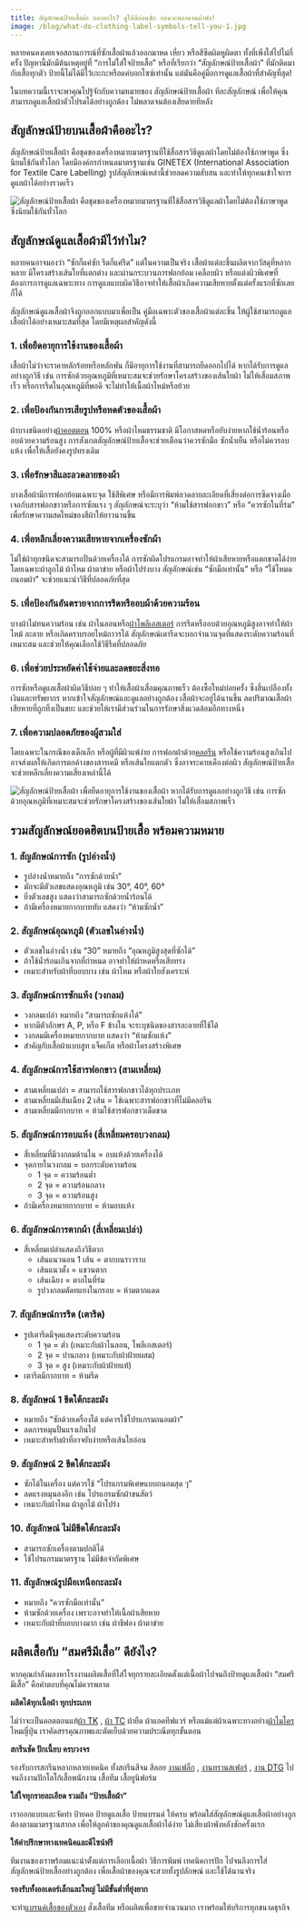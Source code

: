 ```yaml
---
title: สัญลักษณ์ป้ายเสื้อผ้า บอกอะไร? ดูให้ดีก่อนซัก ก่อนจะพลาดจนผ้าพัง!
image: /blog/what-do-clothing-label-symbols-tell-you-1.jpg
---
```


หลายคนคงเคยเจอสถานการณ์ที่ซักเสื้อผ้าแล้วออกมาหด เหี่ยว หรือสีซีดผิดหูผิดตา ทั้งที่เพิ่งใส่ไปไม่กี่ครั้ง ปัญหานี้มักมีต้นเหตุอยู่ที่ “การไม่ใส่ใจป้ายเสื้อ” หรือที่เรียกว่า “สัญลักษณ์ป้ายเสื้อผ้า” ที่มักติดมากับเสื้อทุกตัว ป้ายนี้ไม่ได้มีไว้เกะกะหรือแค่บอกไซซ์เท่านั้น แต่มันคือคู่มือการดูแลเสื้อผ้าที่สำคัญที่สุด!

ในบทความนี้เราจะพาคุณไปรู้จักกับความหมายของ สัญลักษณ์ป้ายเสื้อผ้า ทีละสัญลักษณ์ เพื่อให้คุณสามารถดูแลเสื้อผ้าตัวโปรดได้อย่างถูกต้อง ไม่พลาดจนต้องเสียดายทีหลัง

## สัญลักษณ์ป้ายบนเสื้อผ้าคืออะไร?

สัญลักษณ์ป้ายเสื้อผ้า คือชุดของเครื่องหมายมาตรฐานที่ใช้สื่อสารวิธีดูแลผ้าโดยไม่ต้องใช้ภาษาพูด ซึ่งนิยมใช้กันทั่วโลก โดยมีองค์กรกำหนดมาตรฐานเช่น GINETEX (International Association for Textile Care Labelling) รูปสัญลักษณ์เหล่านี้ช่วยลดความสับสน และทำให้ทุกคนเข้าใจการดูแลผ้าได้อย่างรวดเร็ว

![สัญลักษณ์ป้ายเสื้อผ้า คือชุดของเครื่องหมายมาตรฐานที่ใช้สื่อสารวิธีดูแลผ้าโดยไม่ต้องใช้ภาษาพูด ซึ่งนิยมใช้กันทั่วโลก](/blog/what-do-clothing-label-symbols-tell-you-2.jpg)

## สัญลักษณ์ดูแลเสื้อผ้ามีไว้ทำไม?

หลายคนอาจมองว่า “ซักก็แค่ซัก รีดก็แค่รีด” แต่ในความเป็นจริง เสื้อผ้าแต่ละชิ้นผลิตจากวัสดุที่หลากหลาย มีโครงสร้างเส้นใยที่แตกต่าง และผ่านกระบวนการฟอกย้อม เคลือบผิว หรือแต่งผิวพิเศษที่ต้องการการดูแลเฉพาะทาง การดูแลแบบผิดวิธีอาจทำให้เสื้อผ้าเกิดความเสียหายตั้งแต่ครั้งแรกที่ซักเลยก็ได้

สัญลักษณ์ดูแลเสื้อผ้าจึงถูกออกแบบมาเพื่อเป็น คู่มือเฉพาะตัวของเสื้อผ้าแต่ละชิ้น ให้ผู้ใช้สามารถดูแลเสื้อผ้าได้อย่างเหมาะสมที่สุด โดยมีเหตุผลสำคัญดังนี้

### 1. เพื่อยืดอายุการใช้งานของเสื้อผ้า

เสื้อผ้าไม่ว่าจะราคาหลักร้อยหรือหลักพัน ก็มีอายุการใช้งานที่สามารถยืดออกไปได้ หากได้รับการดูแลอย่างถูกวิธี เช่น การซักด้วยอุณหภูมิที่เหมาะสมจะช่วยรักษาโครงสร้างของเส้นใยผ้า ไม่ให้เสื่อมสภาพเร็ว หรือการรีดในอุณหภูมิที่พอดี จะไม่ทำให้เนื้อผ้าไหม้หรือย้วย

### 2. เพื่อป้องกันการเสียรูปหรือหดตัวของเสื้อผ้า
ผ้าบางชนิดอย่าง[ผ้าคอตตอน](/what-is-cotton) 100% หรือผ้าไหมธรรมชาติ มีโอกาสหดหรือยับง่ายหากใช้น้ำร้อนหรืออบด้วยความร้อนสูง การสังเกตสัญลักษณ์ป้ายเสื้อจะช่วยเตือนว่าควรซักมือ ซักน้ำเย็น หรือไม่ควรอบแห้ง เพื่อให้เสื้อยังคงรูปทรงเดิม

### 3. เพื่อรักษาสีและลวดลายของผ้า
บางเสื้อผ้ามีการฟอกย้อมเฉพาะจุด ใช้สีพิเศษ หรือมีการพิมพ์ลวดลายละเอียดที่เสี่ยงต่อการซีดจางเมื่อเจอกับสารฟอกขาวหรือการซักแรง ๆ สัญลักษณ์จะระบุว่า “ห้ามใช้สารฟอกขาว” หรือ “ควรซักในที่ร่ม” เพื่อรักษาความสดใหม่ของสีผ้าให้ยาวนานขึ้น

### 4. เพื่อหลีกเลี่ยงความเสียหายจากเครื่องซักผ้า
ไม่ใช่ผ้าทุกชนิดจะสามารถปั่นด้วยเครื่องได้ การซักผิดโปรแกรมอาจทำให้ผ้าเสียหายหรือแตกขาดได้ง่าย โดยเฉพาะผ้าลูกไม้ ผ้าไหม ผ้าตาข่าย หรือผ้าโปร่งบาง สัญลักษณ์เช่น “ซักมือเท่านั้น” หรือ “ใช้โหมดถนอมผ้า” จะช่วยแนะนำวิธีที่ปลอดภัยที่สุด

### 5. เพื่อป้องกันอันตรายจากการรีดหรืออบผ้าด้วยความร้อน
บางผ้าไม่ทนความร้อน เช่น ผ้าไนลอนหรือ[ผ้าโพลีเอสเตอร์](/what-is-polyester-fabric-used-for) การรีดหรืออบด้วยอุณหภูมิสูงอาจทำให้ผ้าไหม้ ละลาย หรือเกิดคราบรอยไหม้ถาวรได้ สัญลักษณ์เตารีดจะบอกจำนวนจุดที่แสดงระดับความร้อนที่เหมาะสม และช่วยให้คุณเลือกใช้วิธีรีดที่ปลอดภัย

### 6. เพื่อช่วยประหยัดค่าใช้จ่ายและลดขยะสิ่งทอ
การซักหรือดูแลเสื้อผ้าผิดวิธีบ่อย ๆ ทำให้เสื้อผ้าเสื่อมคุณภาพเร็ว ต้องซื้อใหม่บ่อยครั้ง ซึ่งสิ้นเปลืองทั้งเงินและทรัพยากร หากเข้าใจสัญลักษณ์และดูแลอย่างถูกต้อง เสื้อผ้าจะอยู่ได้นานขึ้น ลดปริมาณเสื้อผ้าเสียหายที่ถูกทิ้งเป็นขยะ และช่วยให้เรามีส่วนร่วมในการรักษาสิ่งแวดล้อมอีกทางหนึ่ง

### 7. เพื่อความปลอดภัยของผู้สวมใส่
โดยเฉพาะในกรณีของเด็กเล็ก หรือผู้ที่มีผิวแพ้ง่าย การฟอกผ้าด้วย[คลอรีน](https://www.pobpad.com/คลอรีน-สารทำความสะอาดที) หรือใช้ความร้อนสูงเกินไปอาจส่งผลให้เกิดการตกค้างของสารเคมี หรือเส้นใยแตกตัว ซึ่งอาจระคายเคืองต่อผิว สัญลักษณ์ป้ายเสื้อจะช่วยหลีกเลี่ยงความเสี่ยงเหล่านี้ได้

![สัญลักษณ์ป้ายเสื้อผ้า เพื่อยืดอายุการใช้งานของเสื้อผ้า หากได้รับการดูแลอย่างถูกวิธี เช่น การซักด้วยอุณหภูมิที่เหมาะสมจะช่วยรักษาโครงสร้างของเส้นใยผ้า ไม่ให้เสื่อมสภาพเร็ว](/blog/what-do-clothing-label-symbols-tell-you-3.jpg)

## รวมสัญลักษณ์ยอดฮิตบนป้ายเสื้อ พร้อมความหมาย

### 1. สัญลักษณ์การซัก (รูปอ่างน้ำ)

- รูปอ่างน้ำหมายถึง “การซักด้วยน้ำ”
- มักจะมีตัวเลขแสดงอุณหภูมิ เช่น 30°, 40°, 60°
- ยิ่งตัวเลขสูง แสดงว่าสามารถซักด้วยน้ำร้อนได้
- ถ้ามีเครื่องหมายกากบาททับ แสดงว่า “ห้ามซักน้ำ”

### 2. สัญลักษณ์อุณหภูมิ (ตัวเลขในอ่างน้ำ)

- ตัวเลขในอ่างน้ำ เช่น “30” หมายถึง “อุณหภูมิสูงสุดที่ซักได้”
- ถ้าใช้น้ำร้อนเกินจากที่กำหนด อาจทำให้ผ้าหดหรือเสียทรง
- เหมาะสำหรับผ้าที่บอบบาง เช่น ผ้าไหม หรือผ้าใยสังเคราะห์

### 3. สัญลักษณ์การซักแห้ง (วงกลม)

- วงกลมเปล่า หมายถึง “สามารถซักแห้งได้”
- หากมีตัวอักษร A, P, หรือ F ข้างใน จะระบุชนิดของสารละลายที่ใช้ได้
- วงกลมมีเครื่องหมายกากบาท แสดงว่า “ห้ามซักแห้ง”
- สำคัญกับเสื้อผ้าแบบสูท แจ็คเก็ต หรือผ้าโครงสร้างพิเศษ

### 4. สัญลักษณ์การใช้สารฟอกขาว (สามเหลี่ยม)

- สามเหลี่ยมเปล่า = สามารถใช้สารฟอกขาวได้ทุกประเภท
- สามเหลี่ยมมีเส้นเฉียง 2 เส้น = ใช้เฉพาะสารฟอกขาวที่ไม่มีคลอรีน
- สามเหลี่ยมมีกากบาท = ห้ามใช้สารฟอกขาวเด็ดขาด

### 5. สัญลักษณ์การอบแห้ง (สี่เหลี่ยมครอบวงกลม)

- สี่เหลี่ยมที่มีวงกลมด้านใน = อบแห้งด้วยเครื่องได้
- จุดภายในวงกลม = บอกระดับความร้อน
    - 1 จุด = ความร้อนต่ำ
    - 2 จุด = ความร้อนกลาง
    - 3 จุด = ความร้อนสูง
- ถ้ามีเครื่องหมายกากบาท = ห้ามอบแห้ง

### 6. สัญลักษณ์การตากผ้า (สี่เหลี่ยมเปล่า)

- สี่เหลี่ยมเปล่าแสดงถึงวิธีตาก
    - เส้นแนวนอน 1 เส้น = ตากบนราวราบ
    - เส้นแนวตั้ง = แขวนตาก
    - เส้นเฉียง = ตากในที่ร่ม
    - รูปวงกลมตัดทแยงในกรอบ = ห้ามตากแดด

### 7. สัญลักษณ์การรีด (เตารีด)

- รูปเตารีดมีจุดแสดงระดับความร้อน
    - 1 จุด = ต่ำ (เหมาะกับผ้าไนลอน, โพลีเอสเตอร์)
    - 2 จุด = ปานกลาง (เหมาะกับผ้าฝ้ายผสม)
    - 3 จุด = สูง (เหมาะกับผ้าฝ้ายแท้)
- เตารีดมีกากบาท = ห้ามรีด

### 8. สัญลักษณ์ 1 ขีดใต้กะละมัง

- หมายถึง “ซักด้วยเครื่องได้ แต่ควรใช้โปรแกรมถนอมผ้า”
- ลดการหมุนปั่นแรงเกินไป
- เหมาะสำหรับผ้าที่อาจยับง่ายหรือเส้นใยอ่อน

### 9. สัญลักษณ์ 2 ขีดใต้กะละมัง

- ซักได้ในเครื่อง แต่ควรใช้ “โปรแกรมพิเศษแบบถนอมสุด ๆ”
- ลดแรงหมุนลงอีก เช่น โปรแกรมซักผ้าขนสัตว์
- เหมาะกับผ้าไหม ผ้าลูกไม้ ผ้าโปร่ง

### 10. สัญลักษณ์ ไม่มีขีดใต้กะละมัง

- สามารถซักเครื่องตามปกติได้
- ใช้โปรแกรมมาตรฐาน ไม่มีข้อจำกัดพิเศษ

### 11. สัญลักษณ์รูปมือเหนือกะละมัง

- หมายถึง “ควรซักมือเท่านั้น”
- ห้ามซักด้วยเครื่อง เพราะอาจทำให้เนื้อผ้าเสียหาย
- เหมาะกับผ้าที่บอบบางมาก เช่น ผ้าชีฟอง ผ้าตาข่าย

## ผลิตเสื้อกับ “สมศรีมีเสื้อ” ดียังไง?

หากคุณกำลังมองหาโรงงานผลิตเสื้อที่ใส่ใจทุกรายละเอียดตั้งแต่เนื้อผ้าไปจนถึงป้ายดูแลเสื้อผ้า “สมศรีมีเสื้อ” คือคำตอบที่คุณไม่ควรพลาด

**ผลิตได้ทุกเนื้อผ้า ทุกประเภท**

ไม่ว่าจะเป็นคอตตอนแท้[ผ้า TK](/what-is-tk-fabric) , [ผ้า TC](/what-is-tc-fabric-what-type-of-fabric) ผ้ายืด ผ้าแอคทีฟแวร์ หรือแม้แต่ผ้าเฉพาะทางอย่าง[ผ้าไมโคร](/what-is-a-micro-cloth) ไหมญี่ปุ่น เราคัดสรรคุณภาพและตัดเย็บด้วยความประณีตทุกขั้นตอน

**สกรีนชัด ปักเนี้ยบ ครบวงจร**

รองรับการสกรีนหลากหลายเทคนิค ทั้งสกรีนสีจม สีลอย [งานเฟล็ก](/what-is-flex-screen) , [งานทรานสเฟอร์](/what-is-transfer-printing) , [งาน DTG](/what-is-dtg-screen/) ไปจนถึงงานปักโลโก้เสื้อพนักงาน เสื้อทีม เสื้อยูนิฟอร์ม

**ใส่ใจทุกรายละเอียด รวมถึง “ป้ายเสื้อผ้า”**

เราออกแบบและจัดทำ ป้ายคอ ป้ายดูแลเสื้อ ป้ายแบรนด์ ให้ครบ พร้อมใส่สัญลักษณ์ดูแลเสื้อผ้าอย่างถูกต้องตามมาตรฐานสากล เพื่อให้ลูกค้าของคุณดูแลเสื้อผ้าได้ง่าย ไม่เสี่ยงผ้าพังหลังซักครั้งแรก

**ให้คำปรึกษาทางเทคนิคและดีไซน์ฟรี**

ทีมงานของเราพร้อมแนะนำตั้งแต่การเลือกเนื้อผ้า วิธีการพิมพ์ เทคนิคการปัก ไปจนถึงการใส่สัญลักษณ์ป้ายเสื้ออย่างถูกต้อง เพื่อเสื้อผ้าของคุณจะสวยทั้งรูปลักษณ์ และใช้ได้นานจริง

**รองรับทั้งออเดอร์เล็กและใหญ่ ไม่มีขั้นต่ำที่ยุ่งยาก**

จะทำ[แบรนด์เสื้อของตัวเอง](/how-to-start-your-own-tshirt-business) สั่งเสื้อทีม หรือผลิตเพื่อขายจำนวนมาก เราพร้อมให้บริการทุกขนาดธุรกิจ
